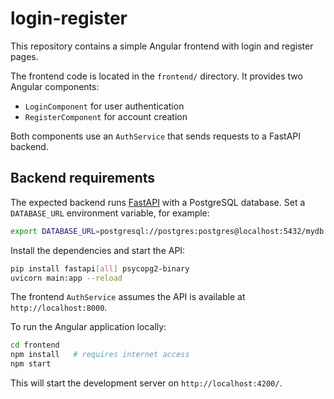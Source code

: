 # login-register

This repository contains a simple Angular frontend with login and register pages.

The frontend code is located in the `frontend/` directory. It provides two Angular components:


- `LoginComponent` for user authentication
- `RegisterComponent` for account creation

Both components use an `AuthService` that sends requests to a FastAPI backend.

## Backend requirements

The expected backend runs [FastAPI](https://fastapi.tiangolo.com/) with a PostgreSQL database.
Set a `DATABASE_URL` environment variable, for example:

```bash
export DATABASE_URL=postgresql://postgres:postgres@localhost:5432/mydb
```

Install the dependencies and start the API:

```bash
pip install fastapi[all] psycopg2-binary
uvicorn main:app --reload
```

The frontend `AuthService` assumes the API is available at `http://localhost:8000`.

To run the Angular application locally:

```bash
cd frontend
npm install   # requires internet access
npm start
```

This will start the development server on `http://localhost:4200/`.
